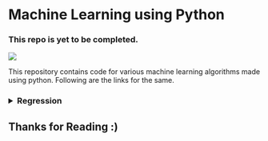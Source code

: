# Machine Learning using Python

### This repo is yet to be completed.

![](http://ForTheBadge.com/images/badges/made-with-python.svg)

This repository contains code for various machine learning algorithms made using python. Following are the links for the same.

<h3><details>
	<summary>Regression</summary>
	<ol>
		<li><a href="Simple%20Linear%20Regression">Simple Linear Regression</a></li>
		<li><a href="Multiple%20Linear%20Regression">Multiple Linear Regression</a></li>
		<li><a href="Polynomial%20Regression">Polynomial Regression</a></li>
		<li><a href="Non-Linear%20Regression">Non-Linear Regression</a></li>
	</ol>
</details></h3>

## Thanks for Reading :)

